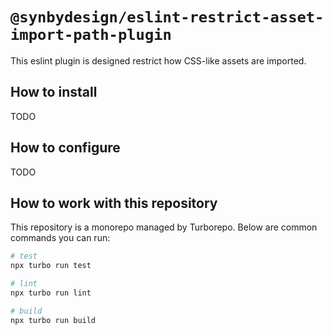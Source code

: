 # `@synbydesign/eslint-restrict-asset-import-path-plugin`

This eslint plugin is designed restrict how CSS-like assets are imported.

## How to install

TODO

## How to configure

TODO

## How to work with this repository

This repository is a monorepo managed by Turborepo. Below are common commands you can run:

```bash
# test
npx turbo run test

# lint
npx turbo run lint

# build
npx turbo run build
```
